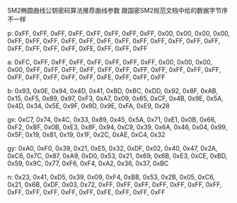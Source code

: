 SM2椭圆曲线公钥密码算法推荐曲线参数
跟国密SM2规范文档中给的数据字节序不一样

p:
0xFF, 0xFF, 0xFF, 0xFF, 0xFF, 0xFF, 0xFF, 0xFF, 
0x00, 0x00, 0x00, 0x00, 0xFF, 0xFF, 0xFF, 0xFF, 
0xFF, 0xFF, 0xFF, 0xFF, 0xFF, 0xFF, 0xFF, 0xFF, 
0xFF, 0xFF, 0xFF, 0xFF, 0xFE, 0xFF, 0xFF, 0xFF

a:
0xFC, 0xFF, 0xFF, 0xFF, 0xFF, 0xFF, 0xFF, 0xFF, 
0x00, 0x00, 0x00, 0x00, 0xFF, 0xFF, 0xFF, 0xFF, 
0xFF, 0xFF, 0xFF, 0xFF, 0xFF, 0xFF, 0xFF, 0xFF, 
0xFF, 0xFF, 0xFF, 0xFF, 0xFE, 0xFF, 0xFF, 0xFF

b:
0x93, 0x0E, 0x94, 0x4D, 0x41, 0xBD, 0xBC, 0xDD, 
0x92, 0x8F, 0xAB, 0x15, 0xF5, 0x89, 0x97, 0xF3, 
0xA7, 0x09, 0x65, 0xCF, 0x4B, 0x9E, 0x5A, 0x4D, 
0x34, 0x5E, 0x9F, 0x9D, 0x9E, 0xFA, 0xE9, 0x28

gx:
0xC7, 0x74, 0x4C, 0x33, 0x89, 0x45, 0x5A, 0x71, 
0xE1, 0x0B, 0x66, 0xF2, 0xBF, 0x0B, 0xE3, 0x8F, 
0x94, 0xC9, 0x39, 0x6A, 0x46, 0x04, 0x99, 0x5F, 
0x19, 0x81, 0x19, 0x1F, 0x2C, 0xAE, 0xC4, 0x32

gy:
0xA0, 0xF0, 0x39, 0x21, 0xE5, 0x32, 0xDF, 0x02, 
0x40, 0x47, 0x2A, 0xC6, 0x7C, 0x87, 0xA9, 0xD0,
0x53, 0x21, 0x69, 0x6B, 0xE3, 0xCE, 0xBD, 0x59, 
0x9C, 0x77, 0xF6, 0xF4, 0xA2, 0x36, 0x37, 0xBC

n:
0x23, 0x41, 0xD5, 0x39, 0x09, 0xF4, 0xBB, 0x53, 
0x2B, 0x05, 0xC6, 0x21, 0x6B, 0xDF, 0x03, 0x72, 
0xFF, 0xFF, 0xFF, 0xFF, 0xFF, 0xFF, 0xFF, 0xFF, 
0xFF, 0xFF, 0xFF, 0xFF, 0xFE, 0xFF, 0xFF, 0xFF